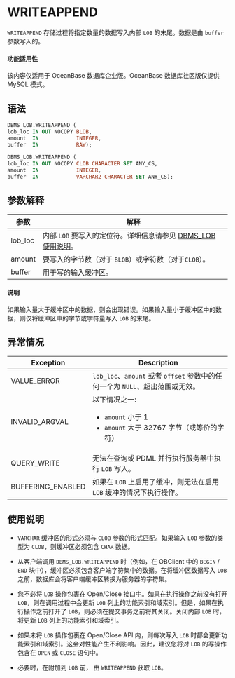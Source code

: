 WRITEAPPEND 
================================

`WRITEAPPEND` 存储过程将指定数量的数据写入内部 `LOB` 的末尾。数据是由 `buffer` 参数写入的。

  <main id="notice" >
    <h4>功能适用性</h4>
    <p>该内容仅适用于 OceanBase 数据库企业版。OceanBase 数据库社区版仅提供 MySQL 模式。</p>
  </main>

语法 
-----------------------

```sql
DBMS_LOB.WRITEAPPEND (
lob_loc IN OUT NOCOPY BLOB,
amount  IN            INTEGER,
buffer  IN            RAW);

DBMS_LOB.WRITEAPPEND (
lob_loc IN OUT NOCOPY CLOB CHARACTER SET ANY_CS,
amount  IN            INTEGER,
buffer  IN            VARCHAR2 CHARACTER SET ANY_CS);
```



参数解释 
-------------------------



|   参数    |                                       解释                                       |
|---------|--------------------------------------------------------------------------------|
| lob_loc | 内部 `LOB` 要写入的定位符。详细信息请参见 [DBMS_LOB 使用说明](8.dbms-lob-oracle/1.dbms-lob-overview-oracle.md)。 |
| amount  | 要写入的字节数（对于 `BLOB`）或字符数（对于`CLOB`）。                                              |
| buffer  | 用于写的输入缓冲区。                                                                     |


  <main id="notice" type='explain'>
    <h4>说明</h4>
    <p>如果输入量大于缓冲区中的数据，则会出现错误。如果输入量小于缓冲区中的数据，则仅将缓冲区中的字节或字符量写入 <code>LOB</code> 的末尾。</p>
  </main>

异常情况 
-------------------------



|     Exception     |                                                                          Description                                                                           |
|-------------------|----------------------------------------------------------------------------------------------------------------------------------------------------------------|
| VALUE_ERROR       | `lob_loc`、`amount` 或者 `offset` 参数中的任何一个为 `NULL`、超出范围或无效。                                                                                                       |
| INVALID_ARGVAL    | 以下情况之一: <ul><li> `amount` 小于 1   </li><li> `amount` 大于 32767 字节（或等价的字符）</li></ul>    |
| QUERY_WRITE       | 无法在查询或 PDML 并行执行服务器中执行 `LOB` 写入。                                                                                                                               |
| BUFFERING_ENABLED | 如果在 `LOB` 上启用了缓冲，则无法在启用 `LOB` 缓冲的情况下执行操作。                                                                                                                      |



使用说明 
-------------------------

* `VARCHAR` 缓冲区的形式必须与 `CLOB` 参数的形式匹配。如果输入 `LOB` 参数的类型为 `CLOB`，则缓冲区必须包含 `CHAR` 数据。

  

* 从客户端调用 `DBMS_LOB.WRITEAPPEND` 时（例如，在 OBClient 中的 `BEGIN` / `END` 块中），缓冲区必须包含客户端字符集中的数据。在将缓冲区数据写入 `LOB` 之前，数据库会将客户端缓冲区转换为服务器的字符集。

  

* 您不必将 `LOB` 操作包裹在 Open/Close 接口中。如果在执行操作之前没有打开 `LOB`，则在调用过程中会更新 `LOB` 列上的功能索引和域索引。但是，如果在执行操作之前打开了 `LOB`，则必须在提交事务之前将其关闭。关闭内部 `LOB` 时，将更新 `LOB` 列上的功能索引和域索引。

  

* 如果未将 `LOB` 操作包裹在 Open/Close API 内，则每次写入 `LOB` 时都会更新功能索引和域索引。这会对性能产生不利影响。因此，建议您将对 `LOB` 的写操作包含在 `OPEN` 或 `CLOSE` 语句中。

  

* 必要时，在附加到 `LOB` 前， 由 `WRITEAPPEND` 获取 `LOB`。

  




